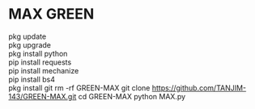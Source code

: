 # MAX GREEN
pkg update   
pkg upgrade   
pkg install python   
pip install requests   
pip install mechanize   
pip install bs4   
pkg install git 
rm -rf GREEN-MAX 
git clone https://github.com/TANJIM-143/GREEN-MAX.git
cd GREEN-MAX
python MAX.py
